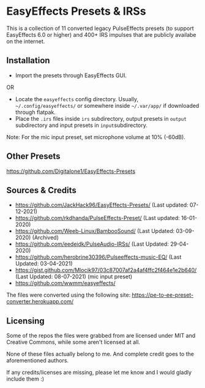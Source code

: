 # EasyEffects Presets & IRSs

This is a collection of 11 converted legacy PulseEffects presets (to support EasyEffects 6.0 or higher) and 400+ IRS impulses that are publicly availabe on the internet.

## Installation
- Import the presets through EasyEffects GUI.

OR

- Locate the `easyeffects` config directory. Usually, `~/.config/easyeffects/` or somewhere inside `~/.var/app/` if downloaded through flatpak.
- Place the `.irs` files inside `irs` subdirectory, output presets in `output` subdirectory and input presets in `input`subdirectory.

Note: For the mic input preset, set microphone volume at 10% (-60dB).

## Other Presets
https://github.com/Digitalone1/EasyEffects-Presets

## Sources & Credits
- https://github.com/JackHack96/EasyEffects-Presets/ (Last updated: 07-12-2021)
- https://github.com/rkdhanda/PulseEffects-Preset/ (Last updated: 16-01-2020)
- https://github.com/Weeb-Linux/BambooSound/ (Last Updated: 03-09-2020) (Archived)
- https://github.com/eedeidk/PulseAudio-IRSs/ (Last Updated: 29-04-2020)
- https://github.com/herobrine30396/Pulseeffects-music-EQ/ (Last Updated: 03-04-2021)
- https://gist.github.com/Mlocik97/03c87007af2a4af4ffc2f464e1e2b640/ (Last Updated: 08-07-2021) (mic input preset)
- https://github.com/wwmm/easyeffects/

The files were converted using the following site:
https://pe-to-ee-preset-converter.herokuapp.com/

## Licensing
Some of the repos the files were grabbed from are licensed under MIT and Creative Commons, while some aren't licensed at all.

None of these files actually belong to me. And complete credit goes to the aforementioned authors.

If any credits/licenses are missing, please let me know and I would gladly include them :)
